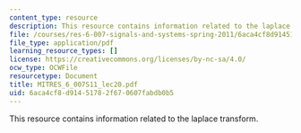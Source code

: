 ```yaml
---
content_type: resource
description: This resource contains information related to the laplace transform.
file: /courses/res-6-007-signals-and-systems-spring-2011/6aca4cf8d91451782f670607fabdb0b5_MITRES_6_007S11_lec20.pdf
file_type: application/pdf
learning_resource_types: []
license: https://creativecommons.org/licenses/by-nc-sa/4.0/
ocw_type: OCWFile
resourcetype: Document
title: MITRES_6_007S11_lec20.pdf
uid: 6aca4cf8-d914-5178-2f67-0607fabdb0b5
---
```

This resource contains information related to the laplace transform.